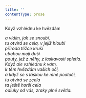 ```yaml
---
title: ''
contentType: prose
---
```


<section>

Když vzhlédnu ke hvězdám

_a vidím, jak se snoubí,  
tu otvírá se cela, v jejíž hloubi  
příroda těžce kruší  
ubohou moji duši  
pouty, jež z něhy, z laskavosti spletla.  
Když ale vzhlédnu k vám,  
k těm hvězdám vašich očí,  
a když se s láskou ke mně pootočí,  
tu otvírá se zcela  
ta ještě horší cela  
odluky od vás, zraky plné světla._

</section>
